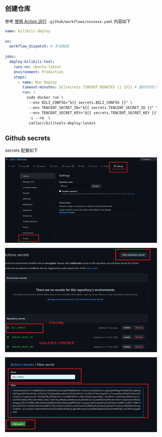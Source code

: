 ## 创建仓库

参考 [使用 Action 运行](./使用Action运行.md)
`.github/workflows/xxxxxxx.yaml` 内容如下

```yaml
name: bilibili-deploy

on:
  workflow_dispatch: # 手动触发

jobs:
  deploy-bilibili-tool:
    runs-on: ubuntu-latest
    environment: Production
    steps:
      - name: Run Deploy
        timeout-minutes: ${{secrets.TIMEOUT_MINUTES || 15}} # 超时时间(分钟)
        run: |
          sudo docker run \
           --env BILI_CONFIG="${{ secrets.BILI_CONFIG }}" \
           --env TENCENT_SECRET_ID="${{ secrets.TENCENT_SECRET_ID }}" \
           --env TENCENT_SECRET_KEY="${{ secrets.TENCENT_SECRET_KEY }}" \
           -i --rm  \
           catlair/bilitools-deploy:latest
```

## Github secrets

secrets 配置如下

![setting](images/119254819-25c04b80-bbeb-11eb-9aec-67977eb7ddba.png)

![setting-new](images/119254821-2822a580-bbeb-11eb-8b41-fd5bbac584fc.png)

![setting-new-2](images/119254825-29ec6900-bbeb-11eb-9bea-22b08d402916.png)
